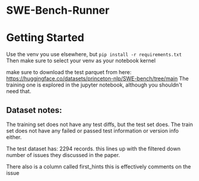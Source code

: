 # SWE-Bench-Runner

# Getting Started

Use the venv you use elsewhere, but `pip install -r requirements.txt`
Then make sure to select your venv as your notebook kernel

make sure to download the test parquet from here: https://huggingface.co/datasets/princeton-nlp/SWE-bench/tree/main
The training one is explored in the jupyter notebook, although you shouldn't need that.

## Dataset notes:

The training set does not have any test diffs, but the test set does.
The train set does not have any failed or passed test information or version info either.

The test dataset has: 2294 records. this lines up with the filtered down number of issues they discussed in the paper.

There also is a column called first_hints this is effectively comments on the issue
